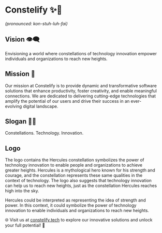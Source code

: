 # Constelify ✨🚀
*(pronounced: kon-stuh-luh-fai)*

## Vision 👁️‍🗨️
Envisioning a world where constellations of technology innovation empower individuals and organizations to reach new heights.

## Mission 🎯
Our mission at Constelify is to provide dynamic and transformative software solutions that enhance productivity, foster creativity, and enable meaningful connections. We are dedicated to delivering cutting-edge technologies that amplify the potential of our users and drive their success in an ever-evolving digital landscape.

## Slogan 💫✨
Constellations. Technology. Innovation.

## Logo
The logo contains the Hercules constellation symbolizes the power of technology innovation to enable people and organizations to achieve greater heights. Hercules is a mythological hero known for his strength and courage, and the constellation represents these same qualities in the context of technology. The logo also suggests that technology innovation can help us to reach new heights, just as the constellation Hercules reaches high into the sky.

Hercules could be interpreted as representing the idea of strength and power. In this context, it could symbolize the power of technology innovation to enable individuals and organizations to reach new heights.

🌐 Visit us at [constelify.tech](https://constelify.tech) to explore our innovative solutions and unlock your full potential! 🚀

